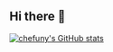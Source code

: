 ## Hi there 👋








[![chefuny's GitHub stats](https://github-readme-stats.vercel.app/api?username=chefuny&show_icons=true&theme=solarized-dark)](https://github.com/chefuny) 
<!--


Hi, here is chefuny.



BlockChain Maximalism, [RoochNetwork](https://github.com/rooch-network)|[Starcoin](https://github.com/starcoinorg)|[Move](https://github.com/move-language) Developer.


1. Twitter: [@jolestar](https://twitter.com/jolestar)
2. Telegram: [jolestar](https://t.me/jolestar)





**chefuny/chefuny** is a ✨ _special_ ✨ repository because its `README.md` (this file) appears on your GitHub profile.

Here are some ideas to get you started:

- 🔭 I’m currently working on ...
- 🌱 I’m currently learning ...
- 👯 I’m looking to collaborate on ...
- 🤔 I’m looking for help with ...
- 💬 Ask me about ...
- 📫 How to reach me: ...
- 😄 Pronouns: ...
- ⚡ Fun fact: ...
-->
